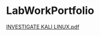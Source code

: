 # LabWorkPortfolio



[INVESTIGATE KALI LINUX.pdf](https://github.com/user-attachments/files/20414247/INVESTIGATE.KALI.LINUX.pdf)

